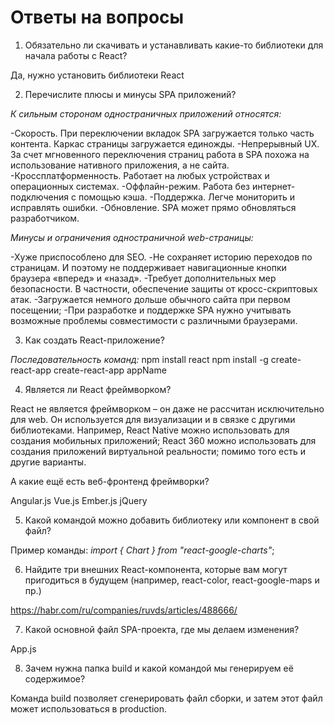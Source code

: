 # Ответы на вопросы

1. Обязательно ли скачивать и устанавливать какие-то библиотеки для начала работы с React?

Да, нужно установить библиотеки React



2. Перечислите плюсы и минусы SPA приложений?

*К сильным сторонам одностраничных приложений относятся:*

-Скорость. При переключении вкладок SPA загружается только часть контента. Каркас страницы загружается единожды.
-Непрерывный UX. За счет мгновенного переключения страниц работа в SPA похожа на использование нативного приложения, а не сайта.
-Кроссплатформенность. Работает на любых устройствах и операционных системах.
-Оффлайн-режим. Работа без интернет-подключения с помощью кэша.
-Поддержка. Легче мониторить и исправлять ошибки.
-Обновление. SPA может прямо обновляться разработчиком.

*Минусы и ограничения одностраничной web-страницы:*

-Хуже приспособлено для SEO.
-Не сохраняет историю переходов по страницам. И поэтому не поддерживает навигационные кнопки браузера «вперед» и «назад».
-Требует дополнительных мер безопасности. В частности, обеспечение защиты от кросс-скриптовых атак.
-Загружается немного дольше обычного сайта при первом посещении;
-При разработке и поддержке SPA нужно учитывать возможные проблемы совместимости с различными браузерами.



3. Как создать React-приложение?

*Последовательность команд:*
npm install react
npm install -g create-react-app
create-react-app appName



4. Является ли React фреймворком?

React не является фреймворком – он даже не рассчитан исключительно для web. Он используется для визуализации и в связке с другими библиотеками. Например, React Native можно использовать для создания мобильных приложений; React 360 можно использовать для создания приложений виртуальной реальности; помимо того есть и другие варианты.

 А какие ещё есть веб-фронтенд фреймворки?

 Angular.js
 Vue.js
 Ember.js
 jQuery



 5. Какой командой можно добавить библиотеку или компонент в свой файл?

Пример команды: *import { Chart } from "react-google-charts"*;

 

 6. Найдите три внешних React-компонента, которые вам могут пригодиться в будущем (например, react-color, react-google-maps и пр.)

https://habr.com/ru/companies/ruvds/articles/488666/


 7. Какой основной файл SPA-проекта, где мы делаем изменения?

App.js


 8. Зачем нужна папка build и какой командой мы генерируем её содержимое?

 Команда build позволяет сгенерировать файл сборки, и затем этот файл может использоваться в production.
